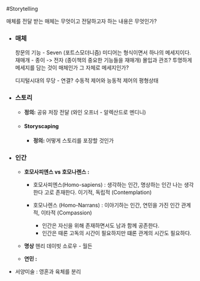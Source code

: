 #Storytelling

매체를 전달 받는 매체는 무엇이고 전달하고자 하는 내용은 무엇인가?

- ### 매체
	창문의 기능 - Seven (포트스모더니즘)
	미디어는 형식이면서 하나의 메세지이다.
	재매개 - 종이 -> 전자 (종이책의 중요한 기능들을 재매개)
	몰입과 관조?
	투명하게 메세지를 담는 것이 매체인가 그 자체로 메세지인가?
	
	디지털시대의 무당 - 연결?
	수동적 제어와 능동적 제어의 평형상태
	
- ### 스토리
	- **정의:**
		공유 저장 전달 (와인 오프너 - 알렉산드로 멘디니)
	- #### Storyscaping
		- **정의:**
			어떻게 스토리를 포장할 것인가
	
- ### 인간
	- **호모사피엔스 vs 호모나렌스 :**
		- 호모사피엔스(Homo-sapiens) : 생각하는 인간, 명상하는 인간
			나는 생각한다 고로 존재한다. 이기적, 독립적 (Contemplation)
		- 호모나렌스 (Homo-Narrans) : 이야기하는 인간, 연민을 가진 인간
			관계적, 이타적 (Compassion)
			
			- 인간은 자신을 위해 존재하면서도 남과 함께 공존한다.
			- 인간은 때론 고독의 시간이 필요하지만 떄론 관계의 시간도 필요하다.
	- **명상**
		헨리 데이빗 소로우 - 월든
		
	- **연민 :**
		
		
- 서양미술 : 영혼과 육체를 분리